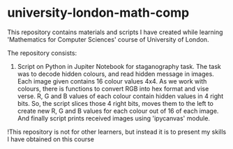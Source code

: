 # university-london-math-comp

This repository contains materials and scripts I have created while learning 'Mathematics for Computer Sciences' course of University of London.

The repository consists:
1. Script on Python in Jupiter Notebook for staganography task. The task was to decode hidden colours, and read hidden message in images. Each image given contains 16 colour values 4x4. As we work with colours, there is functions to convert RGB into hex format and vise verse. R, G and B values of each colour contain hidden values in 4 right bits. So, the script slices those 4 right bits, moves them to the left to create new R, G and B values for each colour out of 16 of each image. And finally script prints received images using 'ipycanvas' module.

!This repository is not for other learners, but instead it is to present my skills I have obtained on this course
